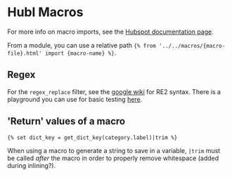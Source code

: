 # Hubl Macros

For more info on macro imports, see the [Hubspot documentation page](https://developers.hubspot.com/beta-docs/reference/cms/hubl/variables-macros-syntax).

From a module, you can use a relative path `{% from '../../macros/{macro-file}.html' import {macro-name} %}`.

## Regex

For the `regex_replace` filter, see the [google wiki](https://github.com/google/re2/wiki/Syntax) for RE2 syntax.
There is a playground you can use for basic testing [here](https://re2js.leopard.in.ua/).

## 'Return' values of a macro

`{% set dict_key = get_dict_key(category.label)|trim %}`

When using a macro to generate a string to save in a variable, `|trim` must be called _after_ the macro in order to properly remove whitespace (added during inlining?).